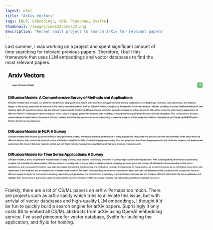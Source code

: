 ```yaml
---
layout: post
title: "ArXiv Vectors"
tags: [NLP, Embeddings, VDB, Pinecone, Svelte]
thumbnail: /images/xmas22/xmas22.png
description: "Recent small project to search ArXiv for relevant papers"
---
```


Last summer, I was working on a project and spent significant amount of time searching for relevant previous papers. Therefore, I built this framework that uses LLM embeddings and vector databases to find the most relevant papers.

<!--more-->

<center><img src="/images/arxiv.png" style="max-width:650px"/></center>


Frankly, there are a lot of CS/ML papers on arXiv. Perhaps too much. There are projects such as arXiv sanity which tries to alleviate this issue, but with arrivial of vector databases and high-quality LLM embeddings, I thought it'd be fun to quickly build a search engine for arXiv papers. Suprisingly it only costs $6 to embed all CS/ML abstracts from arXiv using OpenAI embedding service. I've used pinecone for vector database, Svelte for building the application, and fly.io for hosting.